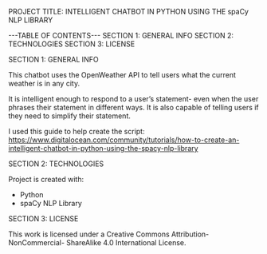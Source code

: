 PROJECT TITLE: INTELLIGENT CHATBOT IN PYTHON USING THE spaCy NLP LIBRARY

---TABLE OF CONTENTS--- 
SECTION 1: GENERAL INFO 
SECTION 2: TECHNOLOGIES 
SECTION 3: LICENSE

SECTION 1: GENERAL INFO

This chatbot uses the OpenWeather API to tell users what the current weather is in any city. 

It is intelligent enough to respond to a user’s statement- even when the user phrases their statement in different ways. It is also capable of telling users if they need to simplify their statement.

I used this guide to help create the script: https://www.digitalocean.com/community/tutorials/how-to-create-an-intelligent-chatbot-in-python-using-the-spacy-nlp-library

SECTION 2: TECHNOLOGIES

Project is created with:
- Python
- spaCy NLP Library

SECTION 3: LICENSE

This work is licensed under a Creative Commons Attribution-NonCommercial- ShareAlike 4.0 International License.